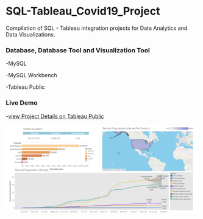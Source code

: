 # SQL-Tableau_Covid19_Project
Compilation of SQL - Tableau integration projects for Data Analytics and Data Visualizations.

### Database, Database Tool and Visualization Tool

-MySQL

-MySQL Workbench

-Tableau Public

### Live Demo

-[view Project Details on Tableau Public](https://public.tableau.com/app/profile/chili.li/viz/Covid19-Dashboard_16705365540410/Dashboard1?publish=yes)

![alt text](https://github.com/Garlicgetget/SQL-Tableau_Covid19_Project/blob/main/Screen_Shot.png)
